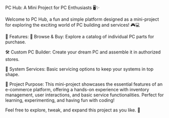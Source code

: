 PC Hub: A Mini Project for PC Enthusiasts 🖥️✨

Welcome to PC Hub, a fun and simple platform designed as a mini-project for exploring the exciting world of PC building and services! 🎮💻

🌟 Features:
🛒 Browse & Buy: Explore a catalog of individual PC parts for purchase.

🛠️ Custom PC Builder: Create your dream PC and assemble it in authorized stores.

🔧 System Services: Basic servicing options to keep your systems in top shape.

🎯 Project Purpose:
This mini-project showcases the essential features of an e-commerce platform, offering a hands-on experience with inventory management, user interactions, and basic service functionalities. Perfect for learning, experimenting, and having fun with coding!


Feel free to explore, tweak, and expand this project as you like. 🌈
